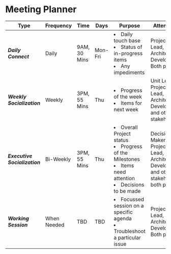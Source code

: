 # Meeting Planner 


|  Type  | Frequency | Time   | Days   |  Purpose  |  Attendees   |
|----|----|----|----|----|----|
| ***Daily Connect***   | Daily | 9AM, 30 Mins| Mon-Fri   |  <li>Daily touch base </li><li> Status of in-progress items</li><li> Any impediments</li>    | Project Lead, Architect, Developers Both parties|
| ***Weekly Socialization***   | Weekly | 3PM, 55 Mins| Thu   |  <li>Progress of the week</li><li> Items for next week </li> | Unit Leads, Project Lead, Architect, Developers, and other stakeholders|
| ***Executive Socialization***   | Bi-Weekly | 3PM, 55 Mins| Thu   |  <li> Overall Project status </li><li>Progress of the Milestones</li><li> Items need attention </li><li> Decisions to be made</li> | Decision Makers, Project Lead, Architect, Developers, and other stakeholders both parties|
| ***Working Session***   | When Needed | TBD| TBD   |  <li>Focussed session on a specific agenda </li><li> Troubleshoot a particular issue</li> | Project Lead, Architect, Developers Both parties|
